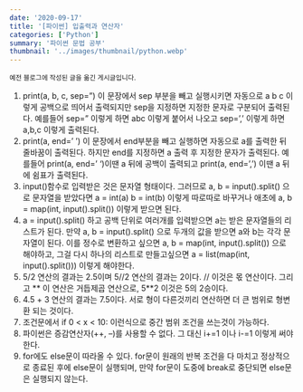 ```yaml
---
date: '2020-09-17'
title: '[파이썬] 입출력과 연산자'
categories: ['Python']
summary: '파이썬 문법 공부'
thumbnail: '../images/thumbnail/python.webp'
---
```


<small>예전 블로그에 작성된 글을 옮긴 게시글입니다.</small>

1. print(a, b, c, sep=”) 이 문장에서 sep 부분을 빼고 실행시키면 자동으로 a b c 이렇게 공백으로 띄어서 출력되지만 sep을 지정하면 지정한 문자로 구분되어 출력된다. 예를들어 sep=” 이렇게 하면 abc 이렇게 붙어서 나오고 sep=’,’ 이렇게 하면 a,b,c 이렇게 출력된다.
2. print(a, end=’ ’) 이 문장에서 end부분을 빼고 실행하면 자동으로 a를 출력한 뒤 줄바꿈이 출력된다. 하지만 end를 지정하면 a 출력 후 지정한 문자가 출력된다. 예를들어 print(a, end=’ ‘)이땐 a 뒤에 공백이 출력되고 print(a, end=’,’) 이땐 a 뒤에 쉼표가 출력된다.
3. input()함수로 입력받은 것은 문자열 형태이다. 그러므로 a, b = input().split() 으로 문자열을 받았다면 a = int(a) b = int(b) 이렇게 따로따로 바꾸거나 애초에 a, b = map(int, input().split()) 이렇게 받으면 된다.
4. a = input().split() 하고 공백 단위로 여러개를 입력받으면 a는 받은 문자열들의 리스트가 된다. 만약 a, b = input().split() 으로 두개의 값을 받으면 a와 b는 각각 문자열이 된다. 이를 정수로 변환하고 싶으면 a, b = map(int, input().split()) 으로 해야하고, 그걸 다시 하나의 리스트로 만들고싶으면 a = list(map(int, input().split())) 이렇게 해야한다.
5. 5/2 연산의 결과는 2.5이며 5//2 연산의 결과는 2이다. // 이것은 몫 연산이다. 그리고 ** 이 연산은 거듭제곱 연산으로, 5**2 이것은 5의 2승이다.
6. 4.5 + 3 연산의 결과는 7.5이다. 서로 형이 다른것끼리 연산하면 더 큰 범위로 형변환 되는 것이다.
7. 조건문에서 if 0 < x < 10: 이런식으로 중간 범위 조건을 쓰는것이 가능하다.
8. 파이썬은 증감연산자(++, –)를 사용할 수 없다. 그 대신 i+=1 이나 i-=1 이렇게 써야 한다.
9. for에도 else문이 따라올 수 있다. for문이 원래의 반복 조건을 다 마치고 정상적으로 종료된 후에 else문이 실행되며, 만약 for문이 도중에 break로 중단되면 else문은 실행되지 않는다.
